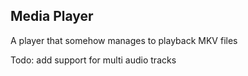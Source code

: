 ## Media Player

A player that somehow manages to playback MKV files


Todo: add support for multi audio tracks
